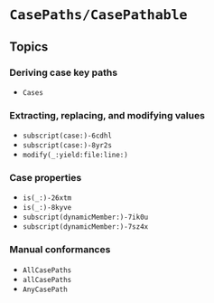 # ``CasePaths/CasePathable``

## Topics

### Deriving case key paths

- ``Cases``

### Extracting, replacing, and modifying values

- ``subscript(case:)-6cdhl``
- ``subscript(case:)-8yr2s``
- ``modify(_:yield:file:line:)``

### Case properties

- ``is(_:)-26xtm``
- ``is(_:)-8kyve``
- ``subscript(dynamicMember:)-7ik0u``
- ``subscript(dynamicMember:)-7sz4x``

### Manual conformances

- ``AllCasePaths``
- ``allCasePaths``
- ``AnyCasePath``
